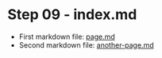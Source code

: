 # Step 09 - index.md

* First markdown file: [page.md](page.md)
* Second markdown file: [another-page.md](another-page.md)
